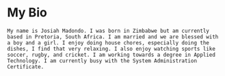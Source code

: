 # My Bio

`My name is Josiah Madondo. I was born in Zimbabwe but am currently based in Pretoria, South Africa. I am married and we are blessed with a boy and a girl. I enjoy doing house chores, especially doing the dishes, I find that very relaxing. I also enjoy watching sports like soccer, rugby, and cricket. I am working towards a degree in Applied Technology. I am currently busy with the System Administration Certificate.`